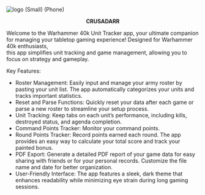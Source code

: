 ![logo (Small) (Phone)](https://github.com/user-attachments/assets/74a20c86-de7a-4bd5-994b-4cc7e1b8fef5)

<p style="text-align: center;"><strong>CRUSADARR</strong></p>
<p>Welcome to the Warhammer 40k Unit Tracker app, your ultimate companion for managing your tabletop gaming experience! Designed for Warhammer 40k enthusiasts, <br />this app simplifies unit tracking and game management, allowing you to focus on strategy and gameplay.</p>
<p>Key Features:</p>
<ul>
<li>Roster Management: Easily input and manage your army roster by pasting your unit list. The app automatically categorizes your units and tracks important statistics.</li>
<li>Reset and Parse Functions: Quickly reset your data after each game or parse a new roster to streamline your setup process.</li>
<li>Unit Tracking: Keep tabs on each unit&rsquo;s performance, including kills, destroyed status, and agenda completion.</li>
<li>Command Points Tracker: Monitor your command points.</li>
<li>Round Points Tracker: Record points earned each round. The app provides an easy way to calculate your total score and track your painted bonus.</li>
<li>PDF Export: Generate a detailed PDF report of your game data for easy sharing with friends or for your personal records. Customize the file name and date for better organization.</li>
<li>User-Friendly Interface: The app features a sleek, dark theme that enhances readability while minimizing eye strain during long gaming sessions.</li>
</ul>


